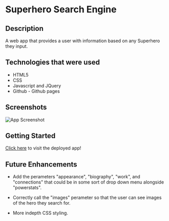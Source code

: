 # Superhero Search Engine 

## Description
 A web app that provides a user with information based on any Superhero they input.

## Technologies that were used 
- HTML5 
- CSS
- Javascript and JQuery 
- Github - Github pages 

## Screenshots 

![App Screenshot](<img width="1428" alt="Screenshot 2023-06-13 at 10 41 25 PM" src="https://github.com/XAVDAVIS/Superhero-Search-Engine/assets/117596121/6558c156-3613-45e6-8140-b21a4f6bdf09">)

## Getting Started

[Click here](https://xavdavis.github.io/Superhero-Search-Engine/) to visit the deployed app!

## Future Enhancements 
- Add the perameters "appearance", "biography", "work", and "connections" that could be in some sort of drop down menu alongside "powerstats".

- Correctly call the "images" perameter so that the user can see images of the hero they search for. 

- More indepth CSS styling. 

